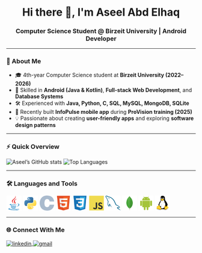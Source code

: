 <!-- Banner -->
<h1 align="center">Hi there 👋, I'm Aseel Abd Elhaq</h1>
<h3 align="center">Computer Science Student @ Birzeit University | Android Developer</h3>

---

### 📌 About Me
- 🎓 4th-year Computer Science student at **Birzeit University (2022–2026)**
- 📱 Skilled in **Android (Java & Kotlin)**, **Full-stack Web Development**, and **Database Systems**
- 🛠 Experienced with **Java, Python, C, SQL, MySQL, MongoDB, SQLite**
- 🚀 Recently built **InfoPulse mobile app** during **ProVision training (2025)**
- 💡 Passionate about creating **user-friendly apps** and exploring **software design patterns**

---

### ⚡ Quick Overview
![Aseel’s GitHub stats](https://github-readme-stats.vercel.app/api?username=AseelAbdElhaq&show_icons=true&theme=tokyonight)
![Top Languages](https://github-readme-stats.vercel.app/api/top-langs/?username=AseelAbdElhaq&layout=compact&theme=tokyonight)

---

### 🛠 Languages and Tools
<p align="left">
  <img src="https://raw.githubusercontent.com/devicons/devicon/master/icons/java/java-original.svg" alt="java" width="40" height="40"/> 
  <img src="https://raw.githubusercontent.com/devicons/devicon/master/icons/python/python-original.svg" alt="python" width="40" height="40"/> 
  <img src="https://raw.githubusercontent.com/devicons/devicon/master/icons/c/c-original.svg" alt="c" width="40" height="40"/> 
  <img src="https://raw.githubusercontent.com/devicons/devicon/master/icons/html5/html5-original.svg" alt="html5" width="40" height="40"/> 
  <img src="https://raw.githubusercontent.com/devicons/devicon/master/icons/css3/css3-original.svg" alt="css3" width="40" height="40"/> 
  <img src="https://raw.githubusercontent.com/devicons/devicon/master/icons/javascript/javascript-original.svg" alt="javascript" width="40" height="40"/> 
  <img src="https://raw.githubusercontent.com/devicons/devicon/master/icons/mysql/mysql-original.svg" alt="mysql" width="40" height="40"/> 
  <img src="https://raw.githubusercontent.com/devicons/devicon/master/icons/mongodb/mongodb-original.svg" alt="mongodb" width="40" height="40"/> 
  <img src="https://raw.githubusercontent.com/devicons/devicon/master/icons/android/android-original.svg" alt="android" width="40" height="40"/> 
  <img src="https://raw.githubusercontent.com/devicons/devicon/master/icons/linux/linux-original.svg" alt="linux" width="40" height="40"/> 
</p>

---

### 🌐 Connect With Me
<p align="left">
<a href="https://www.linkedin.com/in/aseel-abd-elhaq-7a446b318" target="blank">
  <img align="center" src="https://raw.githubusercontent.com/rahuldkjain/github-profile-readme-generator/master/src/images/icons/Social/linked-in-alt.svg" alt="linkedin" height="30" width="40" />
</a>
<a href="mailto:aseelabdelhaq228@gmail.com">
  <img align="center" src="https://www.vectorlogo.zone/logos/gmail/gmail-icon.svg" alt="gmail" height="30" width="40" />
</a>
</p>

